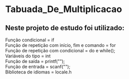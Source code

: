 # Tabuada_De_Multiplicacao

## Neste projeto de estudo foi utilizado:

Função condicional = if  
Função de repetição com início, fim e comando = for  
Função de repetição com condicional = do e while();  
Variáveis do tipo = int  
Função de saída = printf("");  
Função de entrada = scanf("");  
Biblioteca de idiomas = locale.h
